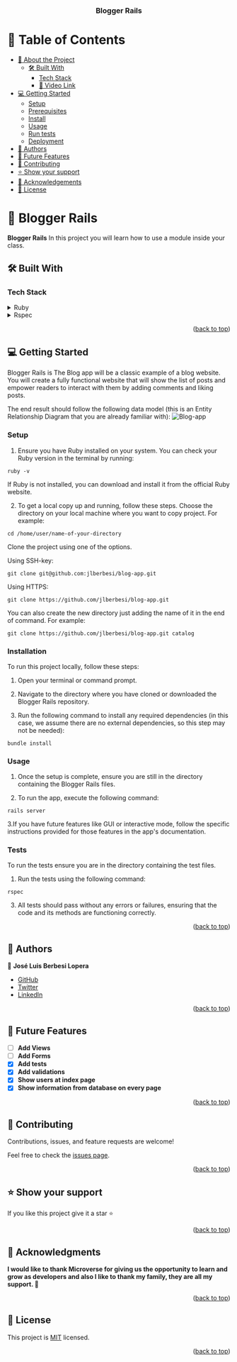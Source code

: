 <a name="readme-top"></a>

<div align="center">
  <h3><b>Blogger Rails</b></h3>
</div>


<a name="readme-top"></a>

# 📗 Table of Contents

- [📖 About the Project](#about-project)
  - [🛠 Built With](#built-with)
    - [Tech Stack](#tech-stack)
    - [🚀 Video Link](#video-demo)
- [💻 Getting Started](#getting-started)
  - [Setup](#setup)
  - [Prerequisites](#prerequisites)
  - [Install](#install)
  - [Usage](#usage)
  - [Run tests](#run-tests)
  - [Deployment](#triangular_flag_on_post-deployment)
- [👥 Authors](#authors)
- [🔭 Future Features](#future-features)
- [🤝 Contributing](#contributing)
- [⭐️ Show your support](#support)
- [🙏 Acknowledgements](#acknowledgements)
- [📝 License](#license)

<!-- PROJECT DESCRIPTION -->

# 📖 Blogger Rails <a name="about-project"></a>

**Blogger Rails** In this project you will learn how to use a module inside your class.

## 🛠 Built With <a name="built-with"></a>

### Tech Stack <a name="tech-stack"></a>

<details>
<summary>Ruby</summary>
  <ul>
    <li><a href="https://www.ruby-lang.org/">Ruby</a></li>
  </ul>
</details>
<details>
<summary>Rspec</summary>
  <ul>
    <li><a href="https://rspec.info/">Rspec</a></li>
  </ul>
</details>

<p align="right">(<a href="#readme-top">back to top</a>)</p>

## 💻 Getting Started <a name="getting-started"></a>
Blogger Rails is The Blog app will be a classic example of a blog website. You will create a fully functional website that will show the list of posts and empower readers to interact with them by adding comments and liking posts.

The end result should follow the following data model (this is an Entity Relationship Diagram that you are already familiar with):
![Blog-app](https://github.com/microverseinc/curriculum-rails/blob/main/blog-app/images/blog_app_erd_v1_1.png)

### Setup <a name="setup"></a>

1. Ensure you have Ruby installed on your system. You can check your Ruby version in the terminal by running:

```
ruby -v
```

If Ruby is not installed, you can download and install it from the official Ruby website.

2. To get a local copy up and running, follow these steps.
Choose the directory on your local machine where you want to copy project. For example:
```
cd /home/user/name-of-your-directory
```

Clone the project using one of the options.

Using SSH-key:
```
git clone git@github.com:jlberbesi/blog-app.git
```

Using HTTPS:

```
git clone https://github.com/jlberbesi/blog-app.git
```
You can also create the new directory just adding the name of it in the end of command. For example:

```
git clone https://github.com/jlberbesi/blog-app.git catalog
```
### Installation <a name="install"></a>

To run this project locally, follow these steps:

1. Open your terminal or command prompt.

2. Navigate to the directory where you have cloned or downloaded the Blogger Rails repository.

3. Run the following command to install any required dependencies (in this case, we assume there are no external dependencies, so this step may not be needed):

```
bundle install
```

### Usage <a name="usage"></a>

1. Once the setup is complete, ensure you are still in the directory containing the Blogger Rails files.

2. To run the app, execute the following command:

```
rails server
```

3.If you have future features like GUI or interactive mode, follow the specific instructions provided for those features in the app's documentation.

### Tests <a name="tests"></a>

To run the tests ensure you are in the directory containing the test files.

1. Run the tests using the following command:

```
rspec
```

3. All tests should pass without any errors or failures, ensuring that the code and its methods are functioning correctly.

<p align="right">(<a href="#readme-top">back to top</a>)</p>


## 👥 Authors <a name="authors"></a>

👤 **José Luis Berbesi Lopera**

- [GitHub](https://github.com/jlberbesi)
- [Twitter](https://twitter.com/imberbesi)
- [LinkedIn](https://www.linkedin.com/in/jlberbesi/)


<p align="right">(<a href="#readme-top">back to top</a>)</p>


## 🔭 Future Features <a name="future-features"></a>

- [ ] **Add Views**
- [ ] **Add Forms**
- [x] **Add tests**
- [x] **Add validations**
- [x] **Show users at index page**
- [x] **Show information from database on every page**

<p align="right">(<a href="#readme-top">back to top</a>)</p>


## 🤝 Contributing <a name="contributing"></a>

Contributions, issues, and feature requests are welcome!

Feel free to check the [issues page](../../issues/).

<p align="right">(<a href="#readme-top">back to top</a>)</p>


## ⭐️ Show your support <a name="support"></a>

If you like this project give it a star ⭐️

<p align="right">(<a href="#readme-top">back to top</a>)</p>


## 🙏 Acknowledgments <a name="acknowledgements"></a>

**I would like to thank Microverse for giving us the opportunity to learn and grow as developers and also I like to thank my family, they are all my support. 🌟**

<p align="right">(<a href="#readme-top">back to top</a>)</p>


## 📝 License <a name="license"></a>

This project is [MIT](./LICENSE) licensed.

<p align="right">(<a href="#readme-top">back to top</a>)</p>